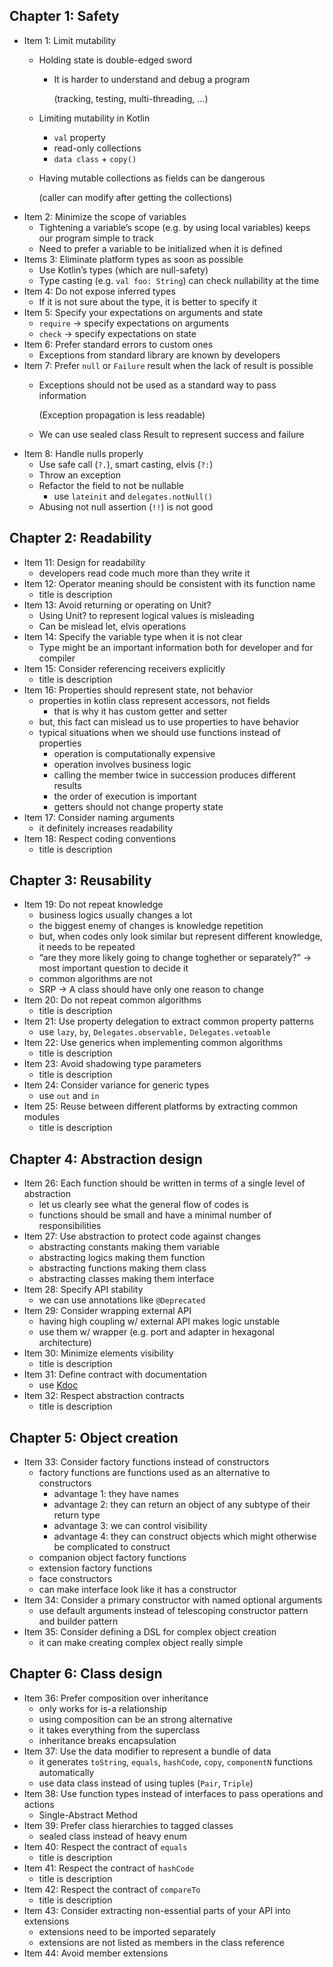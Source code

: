 ## Chapter 1: Safety

- Item 1: Limit mutability
    - Holding state is double-edged sword
        - It is harder to understand and debug a program
            
            (tracking, testing, multi-threading, …)
            
    - Limiting mutability in Kotlin
        - `val` property
        - read-only collections
        - `data class` + `copy()`
    - Having mutable collections as fields can be dangerous
        
        (caller can modify after getting the collections)
- Item 2: Minimize the scope of variables
    - Tightening a variable’s scope (e.g. by using local variables) keeps our program simple to track
    - Need to prefer a variable to be initialized when it is defined
- Items 3: Eliminate platform types as soon as possible
    - Use Kotlin’s types (which are null-safety)
    - Type casting (e.g. `val foo: String`) can check nullability at the time
- Item 4: Do not expose inferred types
    - If it is not sure about the type, it is better to specify it
- Item 5: Specify your expectations on arguments and state
    - `require` → specify expectations on arguments
    - `check` → specify expectations on state
- Item 6: Prefer standard errors to custom ones
    - Exceptions from standard library are known by developers
- Item 7: Prefer `null` or `Failure` result when the lack of result is possible
    - Exceptions should not be used as a standard way to pass information
        
        (Exception propagation is less readable)
        
    - We can use sealed class Result to represent success and failure
- Item 8: Handle nulls properly
    - Use safe call (`?.`), smart casting, elvis (`?:`)
    - Throw an exception
    - Refactor the field to not be nullable
        - use `lateinit` and `delegates.notNull()`
    - Abusing not null assertion (`!!`) is not good

## Chapter 2: Readability

- Item 11: Design for readability
    - developers read code much more than they write it
- Item 12: Operator meaning should be consistent with its function name
    - title is description
- Item 13: Avoid returning or operating on Unit?
    - Using Unit? to represent logical values is misleading
    - Can be mislead let, elvis operations
- Item 14: Specify the variable type when it is not clear
    - Type might be an important information both for developer and for compiler
- Item 15: Consider referencing receivers explicitly
    - title is description
- Item 16: Properties should represent state, not behavior
    - properties in kotlin class represent accessors, not fields
        - that is why it has custom getter and setter
    - but, this fact can mislead us to use properties to have behavior
    - typical situations when we should use functions instead of properties
        - operation is computationally expensive
        - operation involves business logic
        - calling the member twice in succession produces different results
        - the order of execution is important
        - getters should not change property state
- Item 17: Consider naming arguments
    - it definitely increases readability
- Item 18: Respect coding conventions
    - title is description

## Chapter 3: Reusability

- Item 19: Do not repeat knowledge
    - business logics usually changes a lot
    - the biggest enemy of changes is knowledge repetition
    - but, when codes only look similar but represent different knowledge, it needs to be repeated
    - “are they more likely going to change toghether or separately?” → most important question to decide it
    - common algorithms are not
    - SRP → A class should have only one reason to change
- Item 20: Do not repeat common algorithms
    - title is description
- Item 21: Use property delegation to extract common property patterns
    - use `lazy`, `by`, `Delegates.observable,` `Delegates.vetoable`
- Item 22: Use generics when implementing common algorithms
    - title is description
- Item 23: Avoid shadowing type parameters
    - title is description
- Item 24: Consider variance for generic types
    - use `out` and `in`
- Item 25: Reuse between different platforms by extracting common modules
    - title is description

## Chapter 4: Abstraction design

- Item 26: Each function should be written in terms of a single level of abstraction
    - let us clearly see what the general flow of codes is
    - functions should be small and have a minimal number of responsibilities
- Item 27: Use abstraction to protect code against changes
    - abstracting constants making them variable
    - abstracting logics making them function
    - abstracting functions making them class
    - abstracting classes making them interface
- Item 28: Specify API stability
    - we can use annotations like `@Deprecated`
- Item 29: Consider wrapping external API
    - having high coupling w/ external API makes logic unstable
    - use them w/ wrapper (e.g. port and adapter in hexagonal architecture)
- Item 30: Minimize elements visibility
    - title is description
- Item 31: Define contract with documentation
    - use [Kdoc](https://kotlinlang.org/docs/kotlin-doc.html)
- Item 32: Respect abstraction contracts
    - title is description

## Chapter 5: Object creation

- Item 33: Consider factory functions instead of constructors
    - factory functions are functions used as an alternative to constructors
        - advantage 1: they have names
        - advantage 2: they can return an object of any subtype of their return type
        - advantage 3: we can control visibility
        - advantage 4: they can construct objects which might otherwise be complicated to construct
    - companion object factory functions
    - extension factory functions
    - face constructors
    - can make interface look like it has a constructor
- Item 34: Consider a primary constructor with named optional arguments
    - use default arguments instead of telescoping constructor pattern and builder pattern
- Item 35: Consider defining a DSL for complex object creation
    - it can make creating complex object really simple

## Chapter 6: Class design

- Item 36: Prefer composition over inheritance
    - only works for is-a relationship
    - using composition can be an strong alternative
    - it takes everything from the superclass
    - inheritance breaks encapsulation
- Item 37: Use the data modifier to represent a bundle of data
    - it generates `toString`, `equals`, `hashCode`, `copy`, `componentN` functions automatically
    - use data class instead of using tuples (`Pair`, `Triple`)
- Item 38: Use function types instead of interfaces to pass operations and actions
    - Single-Abstract Method
- Item 39: Prefer class hierarchies to tagged classes
    - sealed class instead of heavy enum
- Item 40: Respect the contract of `equals`
    - title is description
- Item 41: Respect the contract of `hashCode`
    - title is description
- Item 42: Respect the contract of `compareTo`
    - title is description
- Item 43: Consider extracting non-essential parts of your API into extensions
    - extensions need to be imported separately
    - extensions are not listed as members in the class reference
- Item 44: Avoid member extensions
